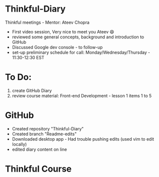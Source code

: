 # Thinkful-Diary
Thinkful meetings - Mentor: Ateev Chopra
* First video session, Very nice to meet you Ateev :smile:
* reviewed some general concepts, background and introduction to GitHub
* Discussed Google dev console - to follow-up
* set-up preliminary schedule for call: Monday/Wednesday/Thursday - 11:30-12:30 EST

# To Do: 

1. create GitHub Diary
2. review course material: Front-end Development - lesson 1 items 1 to 5

# GitHub

* Created repository "Thinkful-Diary"
* Created branch "Readme-edits"
* Downloaded desktop app - Had trouble pushing edits (used vim to edit locally)
* edited diary content on line

# Thinkful Course
